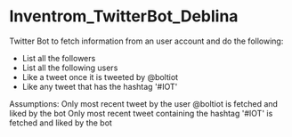 # Inventrom_TwitterBot_Deblina
Twitter Bot to fetch information from an user account and do the following:
  - List all the followers
  - List all the following users
  - Like a tweet once it is tweeted by @boltiot
  - Like any tweet that has the hashtag '#IOT'
  
  Assumptions: Only most recent tweet by the user @boltiot is fetched and liked by the bot
               Only most recent tweet containing the hashtag '#IOT' is fetched and liked by the bot
